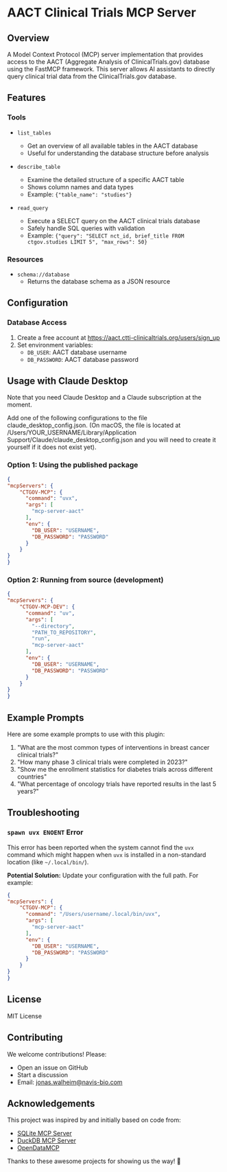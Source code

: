 # AACT Clinical Trials MCP Server

## Overview
A Model Context Protocol (MCP) server implementation that provides access to the AACT (Aggregate Analysis of ClinicalTrials.gov) database using the FastMCP framework. This server allows AI assistants to directly query clinical trial data from the ClinicalTrials.gov database.

## Features

### Tools

- `list_tables`
   - Get an overview of all available tables in the AACT database
   - Useful for understanding the database structure before analysis

- `describe_table`
   - Examine the detailed structure of a specific AACT table
   - Shows column names and data types
   - Example: `{"table_name": "studies"}`

- `read_query`
   - Execute a SELECT query on the AACT clinical trials database
   - Safely handle SQL queries with validation
   - Example: `{"query": "SELECT nct_id, brief_title FROM ctgov.studies LIMIT 5", "max_rows": 50}`

### Resources

- `schema://database`
   - Returns the database schema as a JSON resource

## Configuration

### Database Access
1. Create a free account at https://aact.ctti-clinicaltrials.org/users/sign_up
2. Set environment variables:
   - `DB_USER`: AACT database username
   - `DB_PASSWORD`: AACT database password

## Usage with Claude Desktop

Note that you need Claude Desktop and a Claude subscription at the moment. 

Add one of the following configurations to the file claude_desktop_config.json. (On macOS, the file is located at /Users/YOUR_USERNAME/Library/Application Support/Claude/claude_desktop_config.json and you will need to create it yourself if it does not exist yet).

### Option 1: Using the published package
```json
{
"mcpServers": {
    "CTGOV-MCP": {
      "command": "uvx",
      "args": [
        "mcp-server-aact"
      ],
      "env": {
        "DB_USER": "USERNAME",
        "DB_PASSWORD": "PASSWORD"
      }
    }
}
}
```

### Option 2: Running from source (development)
```json
{
"mcpServers": {
    "CTGOV-MCP-DEV": {
      "command": "uv",
      "args": [
        "--directory",
        "PATH_TO_REPOSITORY",
        "run",
        "mcp-server-aact"
      ],
      "env": {
        "DB_USER": "USERNAME",
        "DB_PASSWORD": "PASSWORD"
      }
    }
}
}
```

## Example Prompts

Here are some example prompts to use with this plugin:

1. "What are the most common types of interventions in breast cancer clinical trials?"
2. "How many phase 3 clinical trials were completed in 2023?"
3. "Show me the enrollment statistics for diabetes trials across different countries"
4. "What percentage of oncology trials have reported results in the last 5 years?"

## Troubleshooting

### `spawn uvx ENOENT` Error

This error has been reported when the system cannot find the `uvx` command which might happen when `uvx` is installed in a non-standard location (like `~/.local/bin/`).

**Potential Solution:** Update your configuration with the full path. For example:

```json
{
"mcpServers": {
    "CTGOV-MCP": {
      "command": "/Users/username/.local/bin/uvx",
      "args": [
        "mcp-server-aact"
      ],
      "env": {
        "DB_USER": "USERNAME",
        "DB_PASSWORD": "PASSWORD"
      }
    }
}
}
```



## License
MIT License

## Contributing
We welcome contributions! Please:
- Open an issue on GitHub
- Start a discussion
- Email: jonas.walheim@navis-bio.com

## Acknowledgements

This project was inspired by and initially based on code from:
- [SQLite MCP Server](https://github.com/modelcontextprotocol/servers/tree/main/src/sqlite)
- [DuckDB MCP Server](https://github.com/ktanaka101/mcp-server-duckdb/tree/main)
- [OpenDataMCP](https://github.com/OpenDataMCP/OpenDataMCP)

Thanks to these awesome projects for showing us the way! 🙌

